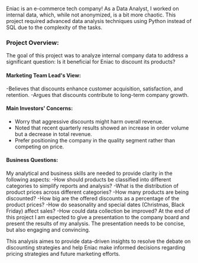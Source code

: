 Eniac is an e-commerce tech company! As a Data Analyst, I worked on internal data, which, while not anonymized, is a bit more chaotic. This project required advanced data analysis techniques using Python instead of SQL due to the complexity of the tasks.

### Project Overview: 
The goal of this project was to analyze internal company data to address a significant question: Is it beneficial for Eniac to discount its products?

#### Marketing Team Lead's View:
-Believes that discounts enhance customer acquisition, satisfaction, and retention.
-Argues that discounts contribute to long-term company growth.

#### Main Investors' Concerns:
- Worry that aggressive discounts might harm overall revenue.
- Noted that recent quarterly results showed an increase in order volume but a decrease in total revenue.
- Prefer positioning the company in the quality segment rather than competing on price.

#### Business Questions:
My analytical and business skills are needed to provide clarity in the following aspects:
-How should products be classified into different categories to simplify reports and analysis?
-What is the distribution of product prices across different categories?
-How many products are being discounted?
-How big are the offered discounts as a percentage of the product prices?
-How do seasonality and special dates (Christmas, Black Friday) affect sales?
-How could data collection be improved?
At the end of this project I am expected to give a presentation to the company board and present the results of my analysis. The presentation needs to be concise, but also engaging and convincing.

This analysis aimes to provide data-driven insights to resolve the debate on discounting strategies and help Eniac make informed decisions regarding pricing strategies and future marketing efforts.

